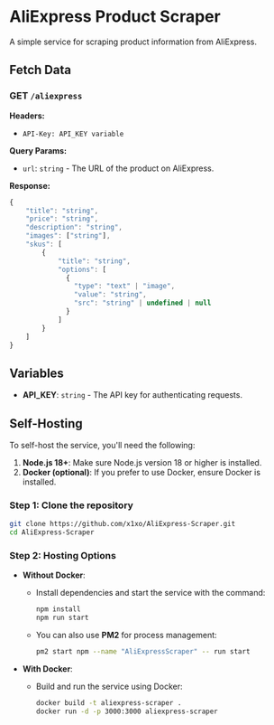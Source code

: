# AliExpress Product Scraper

A simple service for scraping product information from AliExpress.

## Fetch Data

### GET `/aliexpress`

**Headers:**  
- `API-Key: API_KEY variable`

**Query Params:**
- `url`: `string` - The URL of the product on AliExpress.

**Response:**
```js
{
    "title": "string",
    "price": "string",
    "description": "string",
    "images": ["string"],
    "skus": [
        {
            "title": "string",
            "options": [
              {
                "type": "text" | "image",
                "value": "string",
                "src": "string" | undefined | null
              }
            ]
        }
    ]
}
```

## Variables

- **API_KEY**: `string` - The API key for authenticating requests.

## Self-Hosting

To self-host the service, you'll need the following:

1. **Node.js 18+**: Make sure Node.js version 18 or higher is installed.
2. **Docker (optional)**: If you prefer to use Docker, ensure Docker is installed.

### Step 1: Clone the repository
```bash
git clone https://github.com/x1xo/AliExpress-Scraper.git
cd AliExpress-Scraper
```

### Step 2: Hosting Options

- **Without Docker**: 
  - Install dependencies and start the service with the command:
    ```bash
    npm install
    npm run start
    ```
  - You can also use **PM2** for process management:
    ```bash
    pm2 start npm --name "AliExpressScraper" -- run start
    ```

- **With Docker**:
  - Build and run the service using Docker:
    ```bash
    docker build -t aliexpress-scraper .
    docker run -d -p 3000:3000 aliexpress-scraper
    ```